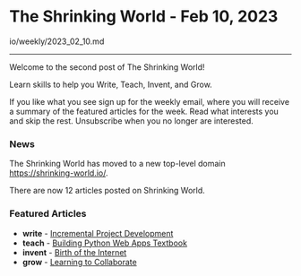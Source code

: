 # The Shrinking World - Feb 10, 2023

io/weekly/2023_02_10.md

---

Welcome to the second post of The Shrinking World!  

Learn skills to help you Write, Teach, Invent, and Grow.

If you like what you see sign up for the weekly email, where you will receive a summary of the featured articles for the week.  Read what interests you and skip the rest. Unsubscribe when you no longer are interested.


### News

The Shrinking World has moved to a new top-level domain
https://shrinking-world.io/.


There are now 12 articles posted on Shrinking World.


### Featured Articles
* **write** -  [Incremental Project Development](/project-doodly)
* **teach** -  [Building Python Web Apps Textbook](/web-apps-book)
* **invent** -  [Birth of the Internet](/birth-of-the-internet)
* **grow** -  [Learning to Collaborate](/collaborate)

